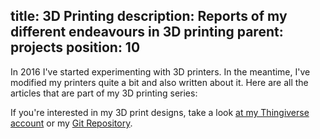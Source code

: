 title: 3D Printing
description: Reports of my different endeavours in 3D printing
parent: projects
position: 10
---

In 2016 I've started experimenting with 3D printers.
In the meantime, I've modified my printers quite a bit and also written about it.
Here are all the articles that are part of my 3D printing series:

<!--%
print3DPrintingMenu()
%-->

If you're interested in my 3D print designs, take a look [at my Thingiverse account](https://www.thingiverse.com/xythobuz/designs) or my [Git Repository](https://git.xythobuz.de/thomas/3d-print-designs).

